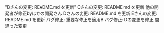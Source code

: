 "Bさんの変更: README.md を更新" 
Cさんの変更: README.md を更新
他の開発者が修正byほかの開発さん
Dさんの変更: README.md を更新
Eさんの変更: README.md を更新
バグ修正: 重要な修正を適用B
バグ修正: Dの変更を修正
間違った変更